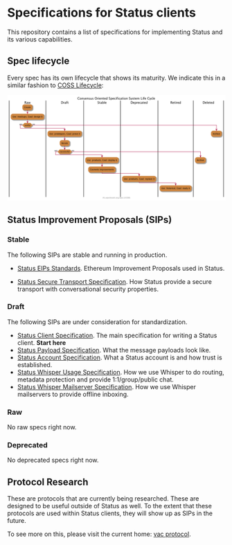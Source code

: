 # Specifications for Status clients

This repository contains a list of specifications for implementing Status and
its various capabilities.

## Spec lifecycle

Every spec has its own lifecycle that shows its maturity. We indicate this in a similar fashion to [COSS Lifecycle](https://rfc.unprotocols.org/spec:2/COSS/):

![](assets/lifecycle.png)

## Status Improvement Proposals (SIPs)

### Stable

The following SIPs are stable and running in production.

- [Status EIPs Standards](status-EIPs.md). Ethereum Improvement Proposals used in Status.

- [Status Secure Transport Specification](status-secure-transport-spec.md). How Status provide a secure transport with conversational security properties.

### Draft

The following SIPs are under consideration for standardization.

- [Status Client Specification](status-client-spec.md). The main specification for writing a Status client. **Start here**
- [Status Payload Specification](status-payloads-spec.md). What the message payloads look like.
- [Status Account Specification](status-account-spec.md). What a Status account is and how trust is established.
- [Status Whisper Usage Specification](status-whisper-usage-spec.md). How we use Whisper to do routing, metadata protection and provide 1:1/group/public chat.
- [Status Whisper Mailserver Specification](status-whisper-mailserver-spec.md). How we use Whisper mailservers to provide offline inboxing.

### Raw

No raw specs right now.

### Deprecated

No deprecated specs right now.

## Protocol Research

These are protocols that are currently being researched. These are designed to
be useful outside of Status as well. To the extent that these protocols are used
within Status clients, they will show up as SIPs in the future.

To see more on this, please visit the current home: [vac
protocol](https://specs.vac.dev).
